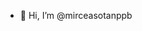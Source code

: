 - 👋 Hi, I’m @mirceasotanppb

<!---
mirceasotanppb/mirceasotanppb is a ✨ special ✨ repository because its `README.md` (this file) appears on your GitHub profile.
You can click the Preview link to take a look at your changes.
--->
